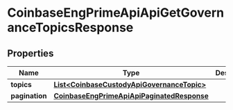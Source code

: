 
# CoinbaseEngPrimeApiApiGetGovernanceTopicsResponse

## Properties
Name | Type | Description | Notes
------------ | ------------- | ------------- | -------------
**topics** | [**List&lt;CoinbaseCustodyApiGovernanceTopic&gt;**](CoinbaseCustodyApiGovernanceTopic.md) |  | 
**pagination** | [**CoinbaseEngPrimeApiApiPaginatedResponse**](CoinbaseEngPrimeApiApiPaginatedResponse.md) |  | 



